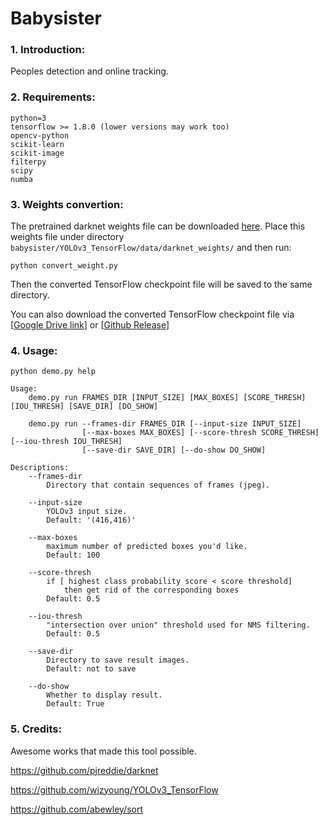 # Babysister

### 1. Introduction:
Peoples detection and online tracking.

### 2. Requirements:
```text
python=3
tensorflow >= 1.8.0 (lower versions may work too)
opencv-python
scikit-learn
scikit-image
filterpy
scipy
numba
```

### 3. Weights convertion:
The pretrained darknet weights file can be downloaded [here](https://pjreddie.com/media/files/yolov3.weights). Place this weights file under directory `babysister/YOLOv3_TensorFlow/data/darknet_weights/` and then run:

```shell
python convert_weight.py
```

Then the converted TensorFlow checkpoint file will be saved to the same directory.

You can also download the converted TensorFlow checkpoint file via [[Google Drive link](https://drive.google.com/drive/folders/1mXbNgNxyXPi7JNsnBaxEv1-nWr7SVoQt?usp=sharing)] or [[Github Release](https://github.com/wizyoung/YOLOv3_TensorFlow/releases/)]

### 4. Usage:
```shell
python demo.py help
```
```text
Usage:
    demo.py run FRAMES_DIR [INPUT_SIZE] [MAX_BOXES] [SCORE_THRESH] [IOU_THRESH] [SAVE_DIR] [DO_SHOW]

    demo.py run --frames-dir FRAMES_DIR [--input-size INPUT_SIZE] 
                [--max-boxes MAX_BOXES] [--score-thresh SCORE_THRESH] [--iou-thresh IOU_THRESH] 
                [--save-dir SAVE_DIR] [--do-show DO_SHOW]

Descriptions:
    --frames-dir
        Directory that contain sequences of frames (jpeg).

    --input-size
        YOLOv3 input size.
        Default: '(416,416)'

    --max-boxes
        maximum number of predicted boxes you'd like.
        Default: 100

    --score-thresh
        if [ highest class probability score < score threshold]
            then get rid of the corresponding boxes
        Default: 0.5

    --iou-thresh
        "intersection over union" threshold used for NMS filtering.
        Default: 0.5

    --save-dir
        Directory to save result images.
        Default: not to save

    --do-show
        Whether to display result.
        Default: True
```

### 5. Credits:
Awesome works that made this tool possible.

https://github.com/pjreddie/darknet

https://github.com/wizyoung/YOLOv3_TensorFlow

https://github.com/abewley/sort
